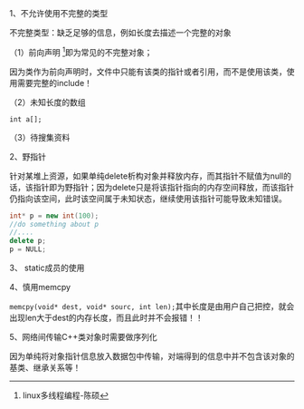 1、不允许使用不完整的类型

不完整类型：缺乏足够的信息，例如长度去描述一个完整的对象



（1）前向声明 [^1]即为常见的不完整对象；

因为类作为前向声明时，文件中只能有该类的指针或者引用，而不是使用该类，使用需要完整的include！

（2）未知长度的数组

```int a[];```

（3）待搜集资料



2、野指针

针对某堆上资源，如果单纯delete析构对象并释放内存，而其指针不赋值为null的话，该指针即为野指针；因为delete只是将该指针指向的内存空间释放，而该指针仍指向该空间，此时该空间属于未知状态，继续使用该指针可能导致未知错误。

```C++
int* p = new int(100);
//do something about p
//....
delete p;
p = NULL;
```



[^1]: linux多线程编程-陈硕



3、 static成员的使用



4、慎用memcpy

```memcpy(void* dest, void* sourc, int len);```其中长度是由用户自己把控，就会出现len大于dest的内存长度，而且此时并不会报错！！



5、网络间传输C++类对象时需要做序列化

因为单纯将对象指针信息放入数据包中传输，对端得到的信息中并不包含该对象的基类、继承关系等！



